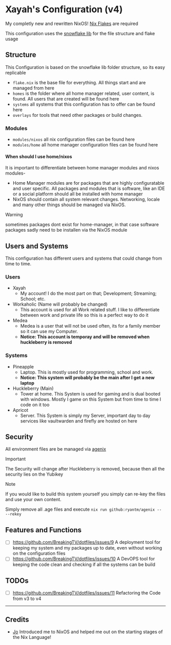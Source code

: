 # Xayah's Configuration (v4)
My completly new and rewritten NixOS! [Nix Flakes](https://nixos.wiki/wiki/Flakes) are required

This configuration uses the [snowflake lib](https://github.com/snowfallorg/lib) for the file structure and flake usage

## Structure
This Configuration is based on the snowflake lib folder structure, so its easy replicable

- `flake.nix` is the base file for everything. All things start and are managed from here
- `homes` is the folder where all home manager related, user content, is found. All users that are created will be found here
- `systems` all systems that this configuration has to offer can be found here
- `overlays` for tools that need other packages or build changes.

### Modules
- `modules/nixos` all nix configuration files can be found here
- `modules/home` all home manager configuration files can be found here

#### When should I use home/nixos
It is important to differentiate between home manager modules and nixos modules-
- Home Manager modules are for packages that are highly configuratable and user specific. All packages and modules that is software, like an IDE or a social platform should all be installed with home manager
- NixOS should contain all system relevant changes. Networking, locale and many other things should be managed via NixOS.
> [!WARNING]
> sometimes packages dont exist for home-manager, in that case software packages sadly need to be installen via the NixOS module

## Users and Systems
This configuration has different users and systems that could change from time to time.

### Users
- Xayah
  - My account! I do the most part on that; Development; Streaming; School; etc.
- Workaholic (Name will probably be changed)
  - This account is used for all Work related stuff. I like to differentiate between work and private life so this is a perfect way to do it
- Medea
  - Medea is a user that will not be used often, its for a family member so it can use my Computer.
  - **Notice: This account is temporay and will be removed when huckleberry is removed**


### Systems
- Pineapple
  - Laptop. This is mostly used for programming, school and work.
  - **Notice: This system will probably be the main after I get a new laptop**
- Huckleberry (Main)
  - Tower at home. This System is used for gaming and is dual booted with windows. Mostly I game on this System but from time to time I code on it too
- Apricot
  - Server. This System is simply my Server, important day to day services like vaultwarden and firefly are hosted on here

## Security
All environment files are be managed via [agenix](https://github.com/ryantm/agenix)

> [!Important]
> The Security will change after Huckleberry is removed, because then all the security lies on the Yubikey

> [!Note]
> If you would like to build this system yourself you simply can re-key the files and use your own content.
>
> Simply remove all .age files and execute `nix run github:ryantm/agenix -- --rekey`

## Features and Functions
- [ ] https://github.com/BreakingTV/dotfiles/issues/9 A deployment tool for keeping my system and my packages up to date, even without working on the configuration files
- [ ] https://github.com/BreakingTV/dotfiles/issues/10 A DevOPS tool for keeping the code clean and checking if all the systems can be build

## TODOs 
- [ ] https://github.com/BreakingTV/dotfiles/issues/11 Refactoring the Code from v3 to v4

---
## Credits
- [Jo](https://github.com/Jokiller230) Introduced me to NixOS and helped me out on the starting stages of the Nix Language!
